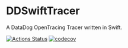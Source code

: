 # DDSwiftTracer

A DataDog OpenTracing Tracer written in Swift.

[![Actions Status](https://github.com/kevinenax/dd-trace-swift/workflows/Swift/badge.svg)](https://github.com/kevinenax/dd-trace-swift/actions) [![codecov](https://codecov.io/gh/kevinenax/dd-trace-swift/branch/master/graph/badge.svg)](https://codecov.io/gh/kevinenax/dd-trace-swift)
